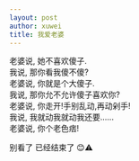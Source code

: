 ```yaml
---
layout: post
author: xuwei
title: 我爱老婆
---
```

老婆说, 她不喜欢傻子. <br>
我说, 那你看我傻不傻? <br>
老婆说, 你就是个大傻子. <br>
我说, 那你允不允许傻子喜欢你? <br>
老婆说, 你走开!手别乱动,再动剁手! <br>
我说, 我就动我就动我还要......  <br>
老婆说, 你个老色痞! <br>

别看了 已经结束了 😊⚠️